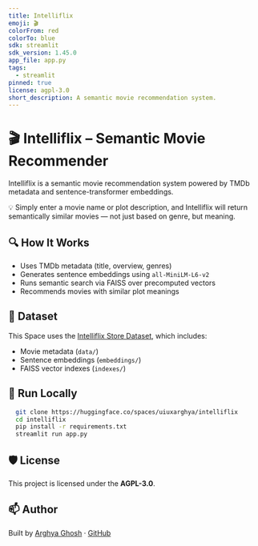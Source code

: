 ```yaml
---
title: Intelliflix
emoji: 🎬
colorFrom: red
colorTo: blue
sdk: streamlit
sdk_version: 1.45.0
app_file: app.py
tags:
  - streamlit
pinned: true
license: agpl-3.0
short_description: A semantic movie recommendation system.
---
```


# 🎬 Intelliflix – Semantic Movie Recommender

Intelliflix is a semantic movie recommendation system powered by TMDb metadata and sentence-transformer embeddings.

💡 Simply enter a movie name or plot description, and Intelliflix will return semantically similar movies — not just based on genre, but meaning.

## 🔍 How It Works

- Uses TMDb metadata (title, overview, genres)
- Generates sentence embeddings using `all-MiniLM-L6-v2`
- Runs semantic search via FAISS over precomputed vectors
- Recommends movies with similar plot meanings

## 📁 Dataset

This Space uses the [Intelliflix Store Dataset](https://huggingface.co/datasets/uiuxarghya/intelliflix-store), which includes:

- Movie metadata (`data/`)
- Sentence embeddings (`embeddings/`)
- FAISS vector indexes (`indexes/`)

## 🚀 Run Locally

```bash
  git clone https://huggingface.co/spaces/uiuxarghya/intelliflix
  cd intelliflix
  pip install -r requirements.txt
  streamlit run app.py
```

## 🛡 License

This project is licensed under the **AGPL-3.0**.

## 📫 Author

Built by [Arghya Ghosh](https://arghya.dev) · [GitHub](https://github.com/uiuxarghya)

